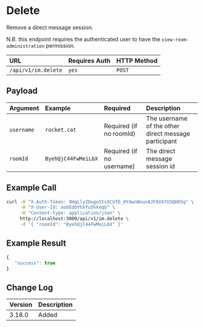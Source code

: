 # Delete

Remove a direct message session.

N.B. this endpoint requires the authenticated user to have the `view-room-administration` permission.

| URL | Requires Auth | HTTP Method |
| :--- | :--- | :--- |
| `/api/v1/im.delete` | `yes` | `POST` |

## Payload

| Argument | Example | Required | Description |
| :--- | :--- | :--- | :--- |
| `username` | `rocket.cat` | Required \(if no roomId\) | The username of the other direct message participant | 
| `roomId` | `ByehQjC44FwMeiLbX` | Required \(if no username\) | The direct message session id |

## Example Call

```bash
curl -H "X-Auth-Token: 9HqLlyZOugoStsXCUfD_0YdwnNnunAJF8V47U3QHXSq" \
     -H "X-User-Id: aobEdbYhXfu5hkeqG" \
     -H "Content-type: application/json" \
     http://localhost:3000/api/v1/im.delete \
     -d '{ "roomId": "ByehQjC44FwMeiLbX" }'
```

## Example Result

```javascript
{
   "success": true
}
```

## Change Log

| Version | Description |
| :--- | :--- |
| 3.18.0 | Added |

